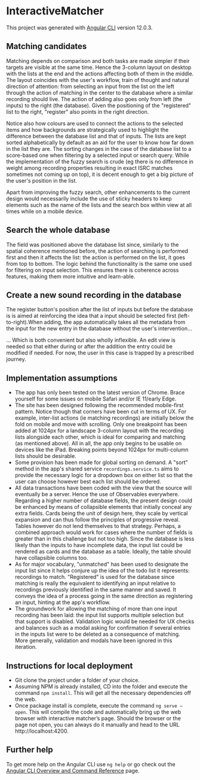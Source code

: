 # InteractiveMatcher

This project was generated with [Angular CLI](https://github.com/angular/angular-cli) version 12.0.3.


## Matching candidates

Matching depends on comparison and both tasks are made simpler if their targets are visible at the same time. Hence the 3-column layout on desktop with the lists at the end and the actions affecting both of them in the middle. The layout coincides with the user's workflow, train of thought and natural direction of attention: from selecting an input from the list on the left through the action of matching in the center to the database where a similar recording should live. The action of adding also goes only from left (the inputs) to the right (the database). Given the positioning of the "registered" list to the right, "register" also points in the right direction. 

Notice also how colours are used to connect the actions to the selected items and how backgrounds are strategically used to highlight the difference between the database list and that of inputs. The lists are kept sorted alphabetically by default as an aid for the user to know how far down in the list they are. The sorting changes in the case of the database list to a score-based one when filtering by a selected input or search query. While the implementation of the fuzzy search is crude (eg there is no difference in weight among recording properties resulting in exact ISRC matches sometimes not coming up on top), it is decent enough to get a big picture of the user's position in the list. 

Apart from improving the fuzzy search, other enhancements to the current design would necessarily include the use of sticky headers to keep elements such as the name of the lists and the search box within view at all times while on a mobile device.


## Search the whole database

The field was positioned above the database list since, similarly to the spatial coherence mentioned before, the action of searching is performed first and then it affects the list: the action is performed on the list, it goes from top to bottom. The logic behind the functionality is the same one used for filtering on input selection. This ensures there is coherence across features, making them more intuitive and learn-able.


## Create a new sound recording in the database

The register button's position after the list of inputs but before the database is is aimed at reinforcing the idea that a input should be selected first (left-to-right).When adding, the app automatically takes all the metadata from the input for the new entry in the database without the user's intervention...

... Which is both convenient but also wholly inflexible. An edit view is needed so that either during or after the addition the entry could be modified if needed. For now, the user in this case is trapped by a prescribed journey.


## Implementation assumptions

- The app has only been tested on the latest version of Chrome. Brace yourself for some issues on mobile Safari and/or IE 11/early Edge.
- The site has been designed following the recommended mobile-first pattern. Notice though that corners have been cut in terms of UX. For example, inter-list actions (ie matching recordings) are initially below the fold on mobile and move with scrolling. Only one breakpoint has been added at 1024px for a landscape 3-column layout with the recording lists alongside each other, which is ideal for comparing and matching (as mentioned above). All in all, the app only begins to be usable on devices like the iPad. Breaking points beyond 1024px for multi-column lists should be desirable.
- Some provision has been made for global sorting on demand. A "sort" method in the app's shared service `recordings.service.ts` aims to provide the necessary logic for a dropdown box on either list so that the user can choose however best each list should be ordered.
- All data transactions have been coded with the view that the source will eventually be a server. Hence the use of Observables everywhere. Regarding a higher number of database fields, the present design could be enhanced by means of collapsible elements that initially conceal any extra fields. Cards being the unit of design here, they scale by vertical expansion and can thus follow the principles of progressive reveal. Tables however do not lend themselves to that strategy. Perhaps, a combined approach would work for cases where the number of fields is greater than in this challenge but not too high. Since the database is less likely than the inputs to have incomplete data, the input list could be rendered as cards and the database as a table. Ideally, the table should have collapsible columns too.
- As for major vocabulary, "unmatched" has been used to designate the input list since it helps conjure up the idea of the todo list it represents: recordings to match. "Registered" is used for the database since matching is really the equivalent to identifying an input relative to recordings previously identified in the same manner and saved. It conveys the idea of a process going in the same direction as registering an input, hinting at the app's workflow.
- The groundwork for allowing the matching of more than one input recording has been laid: the input list supports multiple selection but that support is disabled. Validation logic would be needed for UX checks and balances such as a modal asking for confirmation if several entries in the inputs list were to be deleted as a consequence of matching. More generally, validation and modals have been ignored in this iteration.


## Instructions for local deployment

- Git clone the project under a folder of your choice.
- Assuming NPM is already installed, CD into the folder and execute the command `npm install`. This will get all the necessary dependencies off the web.
- Once package install is complete, execute the command `ng serve —open`. This will compile the code and automatically bring up the web browser with interactive matcher’s page. Should the browser or the page not open, you can always do it manually and head to the URL http://localhost:4200.


## Further help

To get more help on the Angular CLI use `ng help` or go check out the [Angular CLI Overview and Command Reference](https://angular.io/cli) page.
